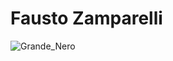 # Fausto Zamparelli

![Grande_Nero](https://github.com/faustozamparelli/faustozamparelli/assets/105665123/b6284402-173d-4b3c-be03-4a22cd825865)
